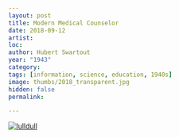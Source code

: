 ```yaml
---
layout: post
title: Modern Medical Counselor
date: 2018-09-12
artist: 
loc: 
author: Hubert Swartout
year: "1943"
category: 
tags: [information, science, education, 1940s]
image: thumbs/2018_transparent.jpg
hidden: false
permalink:

---
```







<div class="post_image">
	<a href="{{ site.baseurl }}/images/posts/2018_transparent/001.jpg" target="_blank">
	<img src="{{ site.baseurl }}/images/posts/2018_transparent/001.jpg" alt="lulldull"></a>
</div>
